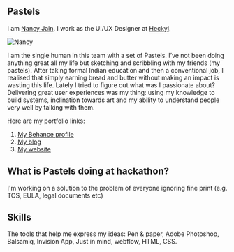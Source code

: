 ## Pastels

I am [Nancy Jain](http://nancyja.in/). I work as the UI/UX Designer at [Heckyl](http://heckyl.com/).

![Nancy](http://nancyja.in/images/me.png)

I am the single human in this team with a set of Pastels. I’ve not been doing anything great all my life but sketching and scribbling with my friends (my pastels). After taking formal Indian education and then a conventional job, I realised that simply earning bread and butter without making an impact is wasting this life. Lately I tried to figure out what was I passionate about? Delivering great user experiences was my thing: using my knowledge to build systems, inclination towards art and my ability to understand people very well by talking with them. 

Here are my portfolio links:
1. [My Behance profile](https://www.behance.net/nancyja_in) 
2. [My blog](http://blog.nancyja.in/)
3. [My website](http://nancyja.in/)

## What is Pastels doing at hackathon?
I'm working on a solution to the problem of everyone ignoring fine print (e.g. TOS, EULA, legal documents etc)

## Skills
The tools that help me express my ideas: Pen & paper, Adobe Photoshop, Balsamiq, Invision App, Just in mind, webflow, HTML, CSS.

